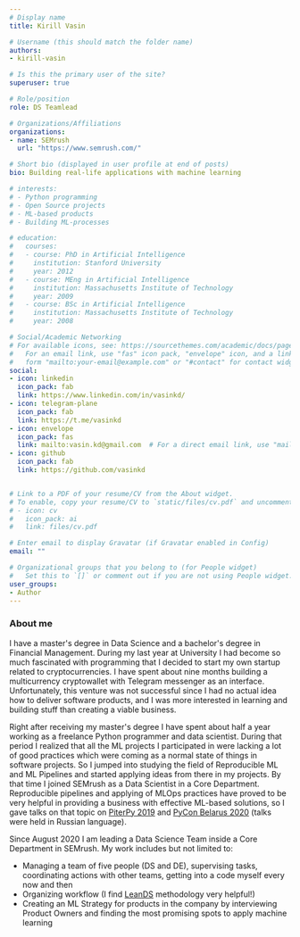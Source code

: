 ```yaml
---
# Display name
title: Kirill Vasin

# Username (this should match the folder name)
authors:
- kirill-vasin

# Is this the primary user of the site?
superuser: true

# Role/position
role: DS Teamlead

# Organizations/Affiliations
organizations:
- name: SEMrush
  url: "https://www.semrush.com/"

# Short bio (displayed in user profile at end of posts)
bio: Building real-life applications with machine learning

# interests:
# - Python programming
# - Open Source projects
# - ML-based products
# - Building ML-processes

# education:
#   courses:
#   - course: PhD in Artificial Intelligence
#     institution: Stanford University
#     year: 2012
#   - course: MEng in Artificial Intelligence
#     institution: Massachusetts Institute of Technology
#     year: 2009
#   - course: BSc in Artificial Intelligence
#     institution: Massachusetts Institute of Technology
#     year: 2008

# Social/Academic Networking
# For available icons, see: https://sourcethemes.com/academic/docs/page-builder/#icons
#   For an email link, use "fas" icon pack, "envelope" icon, and a link in the
#   form "mailto:your-email@example.com" or "#contact" for contact widget.
social:
- icon: linkedin
  icon_pack: fab
  link: https://www.linkedin.com/in/vasinkd/
- icon: telegram-plane
  icon_pack: fab
  link: https://t.me/vasinkd
- icon: envelope
  icon_pack: fas
  link: mailto:vasin.kd@gmail.com  # For a direct email link, use "mailto:test@example.org".
- icon: github
  icon_pack: fab
  link: https://github.com/vasinkd


# Link to a PDF of your resume/CV from the About widget.
# To enable, copy your resume/CV to `static/files/cv.pdf` and uncomment the lines below.
# - icon: cv
#   icon_pack: ai
#   link: files/cv.pdf

# Enter email to display Gravatar (if Gravatar enabled in Config)
email: ""

# Organizational groups that you belong to (for People widget)
#   Set this to `[]` or comment out if you are not using People widget.
user_groups:
- Author
---
```

### About me
I have a master's degree in Data Science and a bachelor's degree in Financial Management.
During my last year at University I had become so much fascinated with programming that I decided to start my own startup related to cryptocurrencies. I have spent about nine months building a multicurrency cryptowallet with Telegram messenger as an interface. Unfortunately, this venture was not successful since I had no actual idea how to deliver software products, and I was more interested in learning and building stuff than creating a viable business.

Right after receiving my master's degree I have spent about half a year working as a freelance Python programmer and data scientist. During that period I realized that all the ML projects I participated in were lacking a lot of good practices which were coming as a normal state of things in software projects.
So I jumped into studying the field of Reproducible ML and ML Pipelines and started applying ideas from there in my projects. By that time I joined SEMrush as a Data Scientist in a Core Department. Reproducible pipelines and applying of MLOps practices have proved to be very helpful in providing a business with effective ML-based solutions, so I gave talks on that topic on [PiterPy 2019](http://localhost:1234/talk/pycon_belarus_2020/) and [PyCon Belarus 2020](http://localhost:1234/talk/pycon_belarus_2020/) (talks were held in Russian language).

Since August 2020 I am leading a Data Science Team inside a Core Department in SEMrush. My work includes but not limited to:
* Managing a team of five people (DS and DE), supervising tasks, coordinating actions with other teams, getting into a code myself every now and then
* Organizing workflow (I find [LeanDS](https://leands.ai/) methodology very helpful!)
* Creating an ML Strategy for products in the company by interviewing Product Owners and finding the most promising spots to apply machine learning
